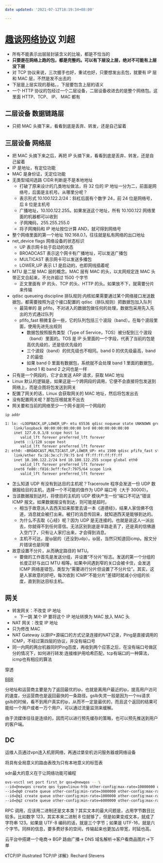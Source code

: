 ```yaml
---
date updated: '2021-07-12T18:19:34+08:00'

---
```


# [趣谈网络协议](https://time.geekbang.org/column/intro/85) 刘超

- 所有不能表示出层层封装含义的比喻，都是不恰当的
- **只要是在网络上跑的包，都是完整的。可以有下层没上层，绝对不可能有上层没下层**
- 对 TCP 协议来说，三次握手也好，重试也好，只要想发出去包，就要有 IP 层和 MAC 层，不然是发不出去的
- 下层是上层实现的基础，，下层要包含上层的语义
- 一个 HTTP 协议的包经过一个二层设备，二层设备收进去的是整个网络包。这里面 HTTP、TCP、 IP、 MAC 都有

## 二层设备 数据链路层

- 只把 MAC 头摘下来，看看到底是丢弃、转发，还是自己留着

## 三层设备 网络层

- 把 MAC 头摘下来之后，再把 IP 头摘下来，看看到底是丢弃、转发，还是自己留着
- IP 是地址，有定位功能
- MAC 是身份证，无定位功能
- 无类型域间选路 CIDR:判断是不是本地地址
  - 打破了原来设计的几类地址做法，将 32 位的 IP 地址一分为二，前面是网络号，后面是主机号。从哪里分呢？
  - 表示形式 10.100.122.2/24：斜杠后面有个数字 24，前 24 位是网络号，后 8 位是主机号
  - 广播地址，10.100.122.255。如果发送这个地址，所有 10.100.122 网络里面的机器都可以收到
  - 子网掩码，255.255.255.0
  - 将子网掩码和 IP 地址按位计算 AND，就可得到网络号
- 整个网络里面的第一个地址 192.168.0.1，往往就是私有网络的出口地址
- net_device flags 网络设备的状态标识
  - UP 表示网卡处于启动的状态
  - BROADCAST 表示这个网卡有广播地址，可以发送广播包
  - MULTICAST 表示网卡可以发送多播包
  - LOWER_UP 表示 L1 是启动的，也即网线插着呢
- MTU 是二层 MAC 层的概念。MAC 层有 MAC 的头，以太网规定连 MAC 头带正文合起来，不允许超过 1500 个字节
  - 正文里面有 IP 的头、TCP 的头、HTTP 的头。如果放不下，就需要分片来传输
- qdisc queueing discipline 排队规则:内核如果需要通过某个网络接口发送数据包，都需要按照为这个接口配置的 qdisc（排队规则）把数据包加入队列
  - 最简单的 是 pfifo，不对进入的数据包做任何的处理，数据包采用先入先出的方式通过队列
  - pfifo_fast 稍微复杂一些，它的队列包括三个波段（band）。在每个波段里面，使用先进先出规则
    - 数据包按照服务类型（Type of Service，TOS）被分配到三个波段（band）里面的。TOS 是 IP 头里面的一个字段，代表了当前的包是高优先级的，还是低优先级的
    - 三个波段（band）的优先级也不相同。band 0 的优先级最高，band 2 的最低
    - 如果 band 0 里面有数据包，系统就不会处理 band 1 里面的数据包，band 1 和 band 2 之间也是一样
- 只有是一个网段的，它才会发送 ARP 请求，获取 MAC 地址
- Linux 默认的逻辑是，如果这是一个跨网段的调用，它便不会直接将包发送到网络上，而是企图将包发送到网关
- 配置了网关的话，Linux 会获取网关的 MAC 地址，然后将包发出去
- 没有配置网关呢？那包压根就发不出去
- 网关要和当前的网络至少一个网卡是同一个网段的

```sh
ip addr

1: lo: <LOOPBACK,UP,LOWER_UP> mtu 65536 qdisc noqueue state UNKNOWN group default
    link/loopback 00:00:00:00:00:00 brd 00:00:00:00:00:00
    inet 127.0.0.1/8 scope host lo
       valid_lft forever preferred_lft forever
    inet6 ::1/128 scope host
       valid_lft forever preferred_lft forever
2: eth0: <BROADCAST,MULTICAST,UP,LOWER_UP> mtu 1500 qdisc pfifo_fast state UP group default qlen 1000
    link/ether fa:16:3e:c7:79:75 brd ff:ff:ff:ff:ff:ff
    inet 10.100.122.2/24 brd 10.100.122.255 scope global eth0
       valid_lft forever preferred_lft forever
    inet6 fe80::f816:3eff:fec7:7975/64 scope link
       valid_lft forever preferred_lft forever
```

- 怎么知道 UDP 有没有到达目的主机呢？Traceroute 程序会发送一份 UDP 数据报给目的主机，选择一个不可能的值作为 UDP 端口号（大于 30000）。
- 当该数据报到达时，将使目的主机的 UDP 模块产生一份“端口不可达”错误 ICMP 报文。如果数据报没有到达，则可能是超时。
  - 相当于故意派人去西天如来那里去请一本《道德经》，结果人家信佛不信道，消息就会被打出来。被打的消息传回来，就知道西天是能够到达的。
  - 为什么不去取《心经》呢？因为 UDP 是无连接的。也就是说这人一派出去，你就得不到任何音信。无法区别到底是半路走丢了，还是真的信佛遁入空门了，只有让人家打出来，才会得到消息。
  - 主机不可达，是ip层的（还没到udp）。ip层，当然只知道回icmp。报文分片错误也是同理
- 故意设置不分片，从而确定路径的 MTU。
  - 要做的工作首先是发送分组，并设置“不分片”标志。发送的第一个分组的长度正好与出口 MTU 相等。如果中间遇到窄的关口会被卡住，会发送 ICMP 网络差错包，类型为“需要进行分片但设置了不分片位”。其实，这是人家故意的好吧，每次收到 ICMP“不能分片”差错时就减小分组的长度，直到到达目标主机。

## 网关

- 转发网关：不改变 IP 地址
  - 下一跳 某个 IP 要将这个 IP 地址转换为 MAC 放入 MAC 头
- NAT 网关：改变 IP 地址
- 只为修改 MAC
- NAT Gateway 以源IP+源端口的方式记录连接的NAT记录，Ping是直接调用的ICMP，不经过第四层的协议，并没有端口号
- 同一内网的两台机器同时Ping百度，再收到两个应答之后，在没有端口号做区分的情况下，如何进行转发:连接维护用哈希匹配，tcp有端口的一种算法，icmp也有相应的算法

穿透

[BBR](https://queue.acm.org/detail.cfm?id=3022184)

分地址和运营商主要是为了返回最优的ip，也就是离用户最近的ip，提高用户访问的速度，分运营商也是返回最快的一条路径。gslb失灵一般是因为一个ns请求gslb的时候，看不到用户真实的ip，从而不一定是最优的，而且这个返回的结果可能给一个用户或者一万个用户，可以通过流量监测来缓解。

由于流媒体往往是连续的，因而可以进行预先缓存的策略，也可以预先推送到用户的客户端。

## DC

运维人员通过vpn连入机房网络，再通过堡垒机访问服务器或网络设备

将具有全局意义的路由表改为只有本地意义的标签表

sdn最大的意义在于让网络功能可编程

```sh
ovs-vsctl set port first_br qos=@newqos -- \
--id=@newqos create qos type=linux-htb other-config:max-rate=10000000 queues=0=@q0,1=@q1,2=@q2 -- \
--id=@q0 create queue other-config:min-rate=3000000 other-config:max-rate=10000000 -- \
--id=@q1 create queue other-config:min-rate=1000000 other-config:max-rate=10000000 -- \
--id=@q2 create queue other-config:min-rate=6000000 other-config:max-rate=10000000
```

RPC 调用，应该用二进制还是文本类？其实文本的最大问题是，占用字节数目比较多。比如数字 123，其实本来二进制 8 位就够了，但是如果变成文本，就成了字符串 123。如果是 UTF-8 编码的话，就是三个字节；如果是 UTF-16，就是六个字节。同样的信息，要多费好多的空间，传输起来也更加占带宽，时延也高。


云平台中搭建一个电商-> BGP 路由广播-> DNS 域名解析->客户看商品图片->下单

  《TCP/IP illustrated TCP/IP 详解》Rechard Stevens